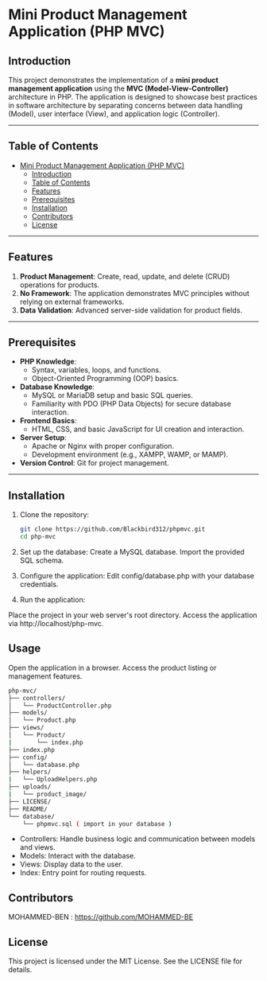 # Mini Product Management Application (PHP MVC)

## Introduction

This project demonstrates the implementation of a **mini product management application** using the **MVC (Model-View-Controller)** architecture in PHP. The application is designed to showcase best practices in software architecture by separating concerns between data handling (Model), user interface (View), and application logic (Controller).

---

## Table of Contents

- [Mini Product Management Application (PHP MVC)](#mini-product-management-application-php-mvc)
  - [Introduction](#introduction)
  - [Table of Contents](#table-of-contents)
  - [Features](#features)
  - [Prerequisites](#prerequisites)
  - [Installation](#installation)
  - [Contributors](#contributors)
  - [License](#license)

---

## Features

1. **Product Management**: Create, read, update, and delete (CRUD) operations for products.
2. **No Framework**: The application demonstrates MVC principles without relying on external frameworks.
3. **Data Validation**: Advanced server-side validation for product fields.

---

## Prerequisites

- **PHP Knowledge**:
  - Syntax, variables, loops, and functions.
  - Object-Oriented Programming (OOP) basics.
- **Database Knowledge**:
  - MySQL or MariaDB setup and basic SQL queries.
  - Familiarity with PDO (PHP Data Objects) for secure database interaction.
- **Frontend Basics**:
  - HTML, CSS, and basic JavaScript for UI creation and interaction.
- **Server Setup**:
  - Apache or Nginx with proper configuration.
  - Development environment (e.g., XAMPP, WAMP, or MAMP).
- **Version Control**: Git for project management.

---

## Installation

1. Clone the repository:
   ```bash
   git clone https://github.com/Blackbird312/phpmvc.git
   cd php-mvc

2. Set up the database:
    Create a MySQL database.
    Import the provided SQL schema.

3. Configure the application:
    Edit config/database.php with your database credentials.

4. Run the application:

Place the project in your web server's root directory.
Access the application via http://localhost/php-mvc.

## Usage

Open the application in a browser.
Access the product listing or management features.

```bash
php-mvc/
├── controllers/
│   └── ProductController.php
├── models/
│   └── Product.php
├── views/
│   └── Product/
|       └── index.php
├── index.php
├── config/
│   └── database.php
├── helpers/
|   └── UploadHelpers.php
├── uploads/
|   └── product_image/
├── LICENSE/
├── README/
└── database/
    └── phpmvc.sql ( import in your database )
```

- Controllers: Handle business logic and communication between models and views.
- Models: Interact with the database.
- Views: Display data to the user.
- Index: Entry point for routing requests.

## Contributors
MOHAMMED-BEN : https://github.com/MOHAMMED-BE

## License
This project is licensed under the MIT License. See the LICENSE file for details.